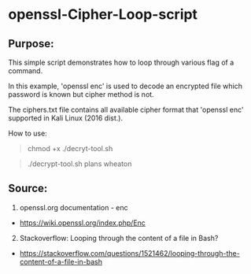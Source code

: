 # openssl-Cipher-Loop-script
## Purpose:
This simple script demonstrates how to loop through various flag of a command.

In this example, 'openssl enc' is used to decode an encrypted file which password is known but cipher method is not.

The ciphers.txt file contains all available cipher format that 'openssl enc' supported in Kali Linux (2016 dist.).

How to use:

>chmod +x ./decryt-tool.sh

>./decrypt-tool.sh plans wheaton

## Source:
1. openssl.org documentation - enc

* https://wiki.openssl.org/index.php/Enc

2. Stackoverflow: Looping through the content of a file in Bash?

* https://stackoverflow.com/questions/1521462/looping-through-the-content-of-a-file-in-bash
